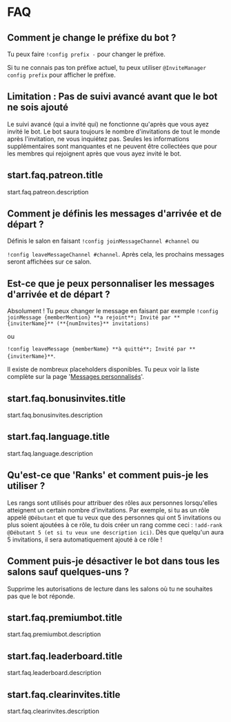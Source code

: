 # FAQ

## Comment je change le préfixe du bot ?

Tu peux faire `!config prefix -` pour changer le préfixe.

Si tu ne connais pas ton préfixe actuel, tu peux utiliser `@InviteManager config prefix` pour afficher le préfixe.

## Limitation : Pas de suivi avancé avant que le bot ne sois ajouté

Le suivi avancé (qui a invité qui) ne fonctionne qu'après que vous ayez invité le bot. Le bot saura toujours le nombre d'invitations de tout le monde après l'invitation, ne vous inquiétez pas. Seules les informations supplémentaires sont manquantes et ne peuvent être collectées que pour les membres qui rejoignent après que vous ayez invité le bot.

## start.faq.patreon.title

start.faq.patreon.description

## Comment je définis les messages d'arrivée et de départ ?

Définis le salon en faisant
`!config joinMessageChannel #channel` ou

`!config leaveMessageChannel #channel`.
Après cela, les prochains messages seront affichées sur ce salon.

## Est-ce que je peux personnaliser les messages d'arrivée et de départ ?

Absolument ! Tu peux changer le message en faisant par exemple
`!config joinMessage {memberMention} **a rejoint**; Invité par **{inviterName}** (**{numInvites}** invitations)`

ou

`!config leaveMessage {memberName} **à quitté**; Invité par **{inviterName}**`.

Il existe de nombreux placeholders disponibles. Tu peux voir la liste complète sur la page '[Messages personnalisés](/fr/modules/invites/custom-messages.md)'.

## start.faq.bonusinvites.title

start.faq.bonusinvites.description

## start.faq.language.title

start.faq.language.description

## Qu'est-ce que 'Ranks' et comment puis-je les utiliser ?

Les rangs sont utilisés pour attribuer des rôles aux personnes lorsqu'elles atteignent un certain nombre d'invitations. Par exemple, si tu as un rôle appelé `@Débutant` et que tu veux que des personnes qui ont 5 invitations ou plus soient ajoutées à ce rôle, tu dois créer un rang comme ceci : `!add-rank @Débutant 5 (et si tu veux une description ici)`. Dès que quelqu'un aura 5 invitations, il sera automatiquement ajouté à ce rôle !

## Comment puis-je désactiver le bot dans tous les salons sauf quelques-uns ?

Supprime les autorisations de lecture dans les salons où tu ne souhaites pas que le bot réponde.

## start.faq.premiumbot.title

start.faq.premiumbot.description

## start.faq.leaderboard.title

start.faq.leaderboard.description

## start.faq.clearinvites.title

start.faq.clearinvites.description

